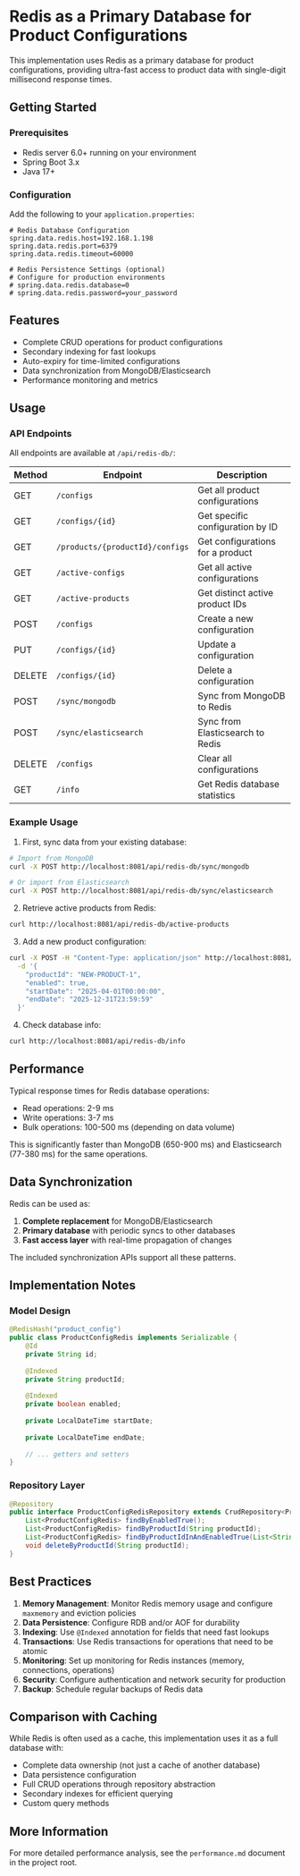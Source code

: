 # Redis as a Primary Database for Product Configurations

This implementation uses Redis as a primary database for product configurations, providing ultra-fast access to product data with single-digit millisecond response times.

## Getting Started

### Prerequisites

- Redis server 6.0+ running on your environment
- Spring Boot 3.x
- Java 17+

### Configuration

Add the following to your `application.properties`:

```properties
# Redis Database Configuration
spring.data.redis.host=192.168.1.198
spring.data.redis.port=6379
spring.data.redis.timeout=60000

# Redis Persistence Settings (optional)
# Configure for production environments
# spring.data.redis.database=0 
# spring.data.redis.password=your_password
```

## Features

- Complete CRUD operations for product configurations
- Secondary indexing for fast lookups
- Auto-expiry for time-limited configurations
- Data synchronization from MongoDB/Elasticsearch
- Performance monitoring and metrics

## Usage

### API Endpoints

All endpoints are available at `/api/redis-db/`:

| Method | Endpoint | Description |
|--------|----------|-------------|
| GET | `/configs` | Get all product configurations |
| GET | `/configs/{id}` | Get specific configuration by ID |
| GET | `/products/{productId}/configs` | Get configurations for a product |
| GET | `/active-configs` | Get all active configurations |
| GET | `/active-products` | Get distinct active product IDs |
| POST | `/configs` | Create a new configuration |
| PUT | `/configs/{id}` | Update a configuration |
| DELETE | `/configs/{id}` | Delete a configuration |
| POST | `/sync/mongodb` | Sync from MongoDB to Redis |
| POST | `/sync/elasticsearch` | Sync from Elasticsearch to Redis |
| DELETE | `/configs` | Clear all configurations |
| GET | `/info` | Get Redis database statistics |

### Example Usage

1. First, sync data from your existing database:

```bash
# Import from MongoDB
curl -X POST http://localhost:8081/api/redis-db/sync/mongodb

# Or import from Elasticsearch
curl -X POST http://localhost:8081/api/redis-db/sync/elasticsearch
```

2. Retrieve active products from Redis:

```bash
curl http://localhost:8081/api/redis-db/active-products
```

3. Add a new product configuration:

```bash
curl -X POST -H "Content-Type: application/json" http://localhost:8081/api/redis-db/configs \
  -d '{
    "productId": "NEW-PRODUCT-1",
    "enabled": true,
    "startDate": "2025-04-01T00:00:00",
    "endDate": "2025-12-31T23:59:59"
  }'
```

4. Check database info:

```bash
curl http://localhost:8081/api/redis-db/info
```

## Performance

Typical response times for Redis database operations:

- Read operations: 2-9 ms
- Write operations: 3-7 ms
- Bulk operations: 100-500 ms (depending on data volume)

This is significantly faster than MongoDB (650-900 ms) and Elasticsearch (77-380 ms) for the same operations.

## Data Synchronization

Redis can be used as:

1. **Complete replacement** for MongoDB/Elasticsearch
2. **Primary database** with periodic syncs to other databases
3. **Fast access layer** with real-time propagation of changes

The included synchronization APIs support all these patterns.

## Implementation Notes

### Model Design

```java
@RedisHash("product_config")
public class ProductConfigRedis implements Serializable {
    @Id
    private String id;
    
    @Indexed
    private String productId;
    
    @Indexed
    private boolean enabled;
    
    private LocalDateTime startDate;
    
    private LocalDateTime endDate;
    
    // ... getters and setters
}
```

### Repository Layer

```java
@Repository
public interface ProductConfigRedisRepository extends CrudRepository<ProductConfigRedis, String> {
    List<ProductConfigRedis> findByEnabledTrue();
    List<ProductConfigRedis> findByProductId(String productId);
    List<ProductConfigRedis> findByProductIdInAndEnabledTrue(List<String> productIds);
    void deleteByProductId(String productId);
}
```

## Best Practices

1. **Memory Management**: Monitor Redis memory usage and configure `maxmemory` and eviction policies
2. **Data Persistence**: Configure RDB and/or AOF for durability
3. **Indexing**: Use `@Indexed` annotation for fields that need fast lookups
4. **Transactions**: Use Redis transactions for operations that need to be atomic
5. **Monitoring**: Set up monitoring for Redis instances (memory, connections, operations)
6. **Security**: Configure authentication and network security for production
7. **Backup**: Schedule regular backups of Redis data

## Comparison with Caching

While Redis is often used as a cache, this implementation uses it as a full database with:

- Complete data ownership (not just a cache of another database)
- Data persistence configuration
- Full CRUD operations through repository abstraction
- Secondary indexes for efficient querying
- Custom query methods

## More Information

For more detailed performance analysis, see the `performance.md` document in the project root. 